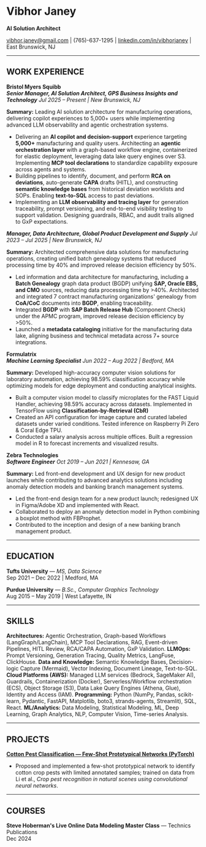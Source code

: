 # Vibhor Janey
**AI Solution Architect**

[vibhor.janey@gmail.com](mailto:vibhor.janey@gmail.com) | (765)-637-1295 | [linkedin.com/in/vibhorjaney](https://www.linkedin.com/in/vibhorjaney/) | East Brunswick, NJ

---

## WORK EXPERIENCE

**Bristol Myers Squibb**  
_**Senior Manager, AI Solution Architect, GPS Business Insights and Technology**_
*Jul 2025 – Present | New Brunswick, NJ*

**Summary:** Leading AI solution architecture for manufacturing operations, delivering copilot experiences to 5,000+ users while implementing advanced LLM observability and agentic orchestration systems.

- Delivering an **AI copilot and decision-support** experience targeting **5,000+** manufacturing and quality users. Architecting an **agentic orchestration layer** with a graph-based workflow engine, containerized for elastic deployment, leveraging data lake query engines over S3. Implementing **MCP tool declarations** to standardize capability exposure across agents and systems.
- Building pipelines to identify, document, and perform **RCA on deviations**, auto-generate **CAPA** drafts (HITL), and constructing **semantic knowledge bases** from historical deviation worklists and SOPs. Enabling **text-to-SQL** access to past deviations.
- Implementing an **LLM observability and tracing layer** for generation traceability, prompt versioning, and end-to-end visibility testing to support validation. Designing guardrails, RBAC, and audit trails aligned to GxP expectations.

_**Manager, Data Architecture, Global Product Development and Supply**_
*Jul 2023 – Jul 2025 | New Brunswick, NJ*

**Summary:** Architected comprehensive data solutions for manufacturing operations, creating unified batch genealogy systems that reduced processing time by 40% and improved release decision efficiency by 50%.

- Led information and data architecture for manufacturing, including a **Batch Genealogy** graph data product (BGDP) unifying **SAP, Oracle EBS, and CMO** sources, reducing data processing time by >40%. Architected and integrated 7 contract manufacturing organizations' genealogy from **CoA/CoC** documents into **BGDP**, enabling traceability.
- Integrated **BGDP** with **SAP Batch Release Hub** (Component Check) under the APMC program, improved release decision efficiency by >50%.
- Launched a **metadata cataloging** initiative for the manufacturing data lake, aligning business and technical metadata across 7+ source integrations.

**Formulatrix**  
_**Machine Learning Specialist**_
*Jun 2022 – Aug 2022 | Bedford, MA*

**Summary:** Developed high-accuracy computer vision solutions for laboratory automation, achieving 98.59% classification accuracy while optimizing models for edge deployment and conducting analytical insights.

- Built a computer vision model to classify microplates for the FAST Liquid Handler, achieving 98.59% accuracy across datasets. Implemented in TensorFlow using **Classification-by-Retrieval (CbR)**
- Created an API configuration for image capture and curated labeled datasets under varied conditions. Tested inference on Raspberry Pi Zero & Coral Edge TPU.
- Conducted a salary analysis across multiple offices. Built a regression model in R to forecast increments and visualized results.

**Zebra Technologies**  
_**Software Engineer**_
*Oct 2019 – Jun 2021 | Kennesaw, GA*

**Summary:** Led front-end development and UX design for new product launches while contributing to advanced analytics solutions including anomaly detection models and banking branch management systems.

- Led the front-end design team for a new product launch; redesigned UX in Figma/Adobe XD and implemented with React.
- Collaborated to deploy an anomaly detection model in Python combining a boxplot method with FBProphet.
- Contributed to the inception and design of a new banking branch management product.

---

## EDUCATION

**Tufts University** — *MS, Data Science*  
Sep 2021 – Dec 2022 | Medford, MA

**Purdue University** — *B.Sc., Computer Graphics Technology*  
Aug 2015 – May 2019 | West Lafayette, IN

---

## SKILLS

**Architectures:** Agentic Orchestration, Graph-based Workflows (LangGraph/LangChain), MCP Tool Declarations, RAG, Event-driven Pipelines, HITL Review, RCA/CAPA Automation, GxP Validation.
**LLMOps:** Prompt Versioning, Generation Tracing, Quality Metrics, LangFuse, ClickHouse.
**Data and Knowledge:** Semantic Knowledge Bases, Decision-logic Capture (Mermaid), Vector Indexing, Document Lineage, Text-to-SQL.
**Cloud Platforms (AWS):** Managed LLM services (Bedrock, SageMaker AI), Guardrails, Containerization (Docker), Serverless/Workflow orchestration (ECS), Object Storage (S3), Data Lake Query Engines (Athena, Glue), Identity and Access (IAM).
**Programming:** Python (NumPy, Pandas, scikit-learn, Pydantic, FastAPI, Matplotlib, boto3, strands-agents, Streamlit), SQL, React.
**ML/Analytics:** Data Modeling, Statistical Modeling, ML, Deep Learning, Graph Analytics, NLP, Computer Vision, Time-series Analysis.

---

## PROJECTS

**[Cotton Pest Classification — Few-Shot Prototypical Networks (PyTorch)](https://1drv.ms/b/s!AuN5d6BNlVtfg6tVg6HA8sfAXcIulg?e=krITgi)**  
- Proposed and implemented a few-shot prototypical network to identify cotton crop pests with limited annotated samples; trained on data from Li et al., *Crop pest recognition in natural scenes using convolutional neural networks*.

---

## COURSES

**Steve Hoberman's Live Online Data Modeling Master Class** — Technics Publications  
Dec 2024

